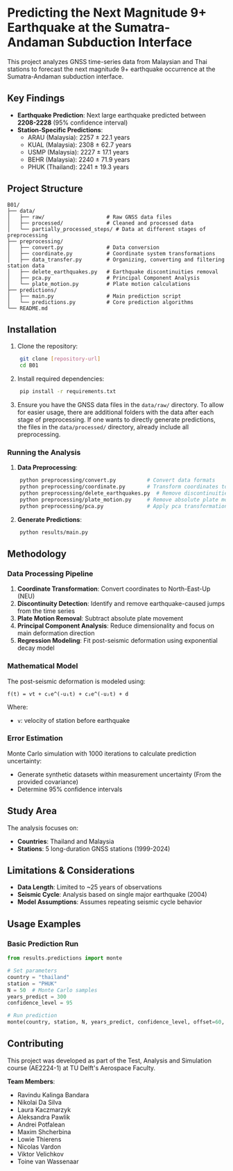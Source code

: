 # Predicting the Next Magnitude 9+ Earthquake at the Sumatra-Andaman Subduction Interface


This project analyzes GNSS time-series data from Malaysian and Thai stations to forecast the next magnitude 9+ 
earthquake occurrence at the Sumatra-Andaman subduction interface. 

## Key Findings

- **Earthquake Prediction**: Next large earthquake predicted between **2208-2228** (95% confidence interval)
- **Station-Specific Predictions**:
  - ARAU (Malaysia): 2257 ± 22.1 years
  - KUAL (Malaysia): 2308 ± 62.7 years
  - USMP (Malaysia): 2227 ± 17.1 years
  - BEHR (Malaysia): 2240 ± 71.9 years
  - PHUK (Thailand): 2241 ± 19.3 years

## Project Structure

```
B01/
├── data/
│   ├── raw/                    # Raw GNSS data files
│   ├── processed/              # Cleaned and processed data
│   └── partially_processed_steps/ # Data at different stages of preprocessing 
├── preprocessing/
│   ├── convert.py              # Data conversion
│   ├── coordinate.py           # Coordinate system transformations
│   ├── data_transfer.py        # Organizing, converting and filtering station data
│   ├── delete_earthquakes.py   # Earthquake discontinuities removal
│   ├── pca.py                  # Principal Component Analysis
│   └── plate_motion.py         # Plate motion calculations
├── predictions/
│   ├── main.py                 # Main prediction script
│   └── predictions.py          # Core prediction algorithms
└── README.md
```


## Installation

1. Clone the repository:
```bash
    git clone [repository-url]
    cd B01
```

2. Install required dependencies:
```bash
    pip install -r requirements.txt
```

3. Ensure you have the GNSS data files in the `data/raw/` directory. To allow for easier usage, there are additional 
folders with the data after each stage of preprocessing. If one wants to directly generate predictions, the files 
in the `data/processed/` directory, already include all preprocessing. 

### Running the Analysis

1. **Data Preprocessing**:
```bash
    python preprocessing/convert.py          # Convert data formats
    python preprocessing/coordinate.py       # Transform coordinates to NEU
    python preprocessing/delete_earthquakes.py  # Remove discontinuities
    python preprocessing/plate_motion.py     # Remove absolute plate motion
    python preprocessing/pca.py              # Apply pca transformation
```

2. **Generate Predictions**:
```bash
    python results/main.py
```

## Methodology

### Data Processing Pipeline

1. **Coordinate Transformation**: Convert coordinates to North-East-Up (NEU)
2. **Discontinuity Detection**: Identify and remove earthquake-caused jumps from the time series
3. **Plate Motion Removal**: Subtract absolute plate movement
4. **Principal Component Analysis**: Reduce dimensionality and focus on main deformation direction
5. **Regression Modeling**: Fit post-seismic deformation using exponential decay model

### Mathematical Model

The post-seismic deformation is modeled using:

```
f(t) = vt + c₁e^(-u₁t) + c₂e^(-u₂t) + d
```

Where:
- `v`: velocity of station before earthquake

### Error Estimation

Monte Carlo simulation with 1000 iterations to calculate prediction uncertainty:
- Generate synthetic datasets within measurement uncertainty (From the provided covariance)
- Determine 95% confidence intervals

## Study Area

The analysis focuses on:
- **Countries**: Thailand and Malaysia
- **Stations**: 5 long-duration GNSS stations (1999-2024)

## Limitations & Considerations

- **Data Length**: Limited to ~25 years of observations
- **Seismic Cycle**: Analysis based on single major earthquake (2004)
- **Model Assumptions**: Assumes repeating seismic cycle behavior

## Usage Examples

### Basic Prediction Run

```python
from results.predictions import monte

# Set parameters
country = "thailand"
station = "PHUK"
N = 50  # Monte Carlo samples
years_predict = 300
confidence_level = 95

# Run prediction
monte(country, station, N, years_predict, confidence_level, offset=60, pred_pos=4)
```

## Contributing

This project was developed as part of the Test, Analysis and Simulation course (AE2224-1) at TU Delft's Aerospace Faculty. 

**Team Members**:
- Ravindu Kalinga Bandara
- Nikolai Da Silva
- Laura Kaczmarzyk
- Aleksandra Pawlik
- Andrei Potfalean
- Maxim Shcherbina
- Lowie Thierens
- Nicolas Vardon
- Viktor Velichkov
- Toine van Wassenaar
